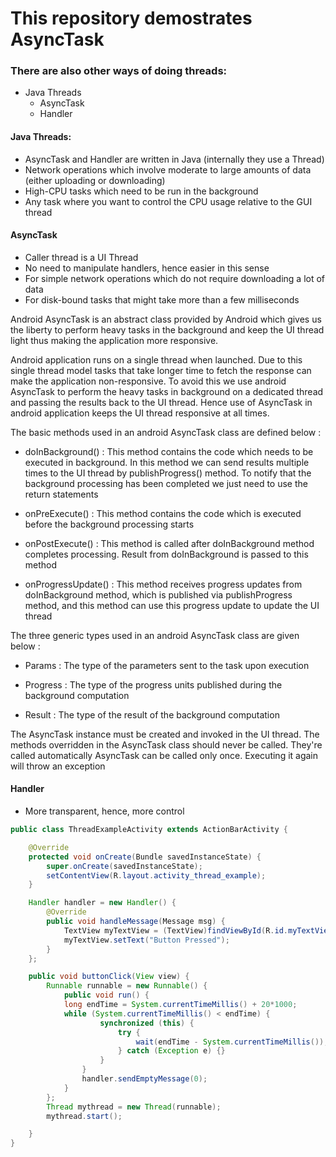 # This repository demostrates AsyncTask

### There are also other ways of doing threads:

 * Java Threads
   * AsyncTask
   * Handler

#### Java Threads:

- AsyncTask and Handler are written in Java (internally they use a Thread)
- Network operations which involve moderate to large amounts of data (either uploading or downloading) 
- High-CPU tasks which need to be run in the background
- Any task where you want to control the CPU usage relative to the GUI thread 

#### AsyncTask

- Caller thread is a UI Thread
- No need to manipulate handlers, hence easier in this sense
- For simple network operations which do not require downloading a lot of data
- For disk-bound tasks that might take more than a few milliseconds

Android AsyncTask is an abstract class provided by Android which gives us the liberty to perform heavy tasks in the background and keep the UI thread light thus making the application more responsive.

Android application runs on a single thread when launched. Due to this single thread model tasks that take longer time to fetch the response can make the application non-responsive. To avoid this we use android AsyncTask to perform the heavy tasks in background on a dedicated thread and passing the results back to the UI thread. Hence use of AsyncTask in android application keeps the UI thread responsive at all times.


The basic methods used in an android AsyncTask class are defined below :

+ doInBackground() : This method contains the code which needs to be executed in background. In this method we can send results multiple times to the UI thread by publishProgress() method. To notify that the background processing has been completed we just need to use the return statements

+ onPreExecute() : This method contains the code which is executed before the background processing starts

+ onPostExecute() : This method is called after doInBackground method completes processing. Result from doInBackground is passed to this method

+ onProgressUpdate() : This method receives progress updates from doInBackground method, which is published via publishProgress method, and this method can use this progress update to update the UI thread

The three generic types used in an android AsyncTask class are given below :

+ Params : The type of the parameters sent to the task upon execution

+ Progress : The type of the progress units published during the background computation

+ Result : The type of the result of the background computation

The AsyncTask instance must be created and invoked in the UI thread.
The methods overridden in the AsyncTask class should never be called. They're called automatically
AsyncTask can be called only once. Executing it again will throw an exception

#### Handler 

- More transparent, hence, more control

```java
public class ThreadExampleActivity extends ActionBarActivity {

    @Override
    protected void onCreate(Bundle savedInstanceState) {
        super.onCreate(savedInstanceState);
        setContentView(R.layout.activity_thread_example);
    }

    Handler handler = new Handler() {
        @Override
        public void handleMessage(Message msg) {
            TextView myTextView = (TextView)findViewById(R.id.myTextView);
            myTextView.setText("Button Pressed");
        }
    };

	public void buttonClick(View view) {
		Runnable runnable = new Runnable() {
			public void run() {
			long endTime = System.currentTimeMillis() + 20*1000;
			while (System.currentTimeMillis() < endTime) {
					synchronized (this) {
						try {
							wait(endTime - System.currentTimeMillis());
						} catch (Exception e) {}
					}
				}
				handler.sendEmptyMessage(0);
			}
		};
		Thread mythread = new Thread(runnable);
		mythread.start();

	}
}
```
